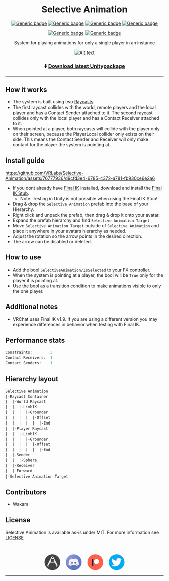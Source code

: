 <div align="center">

# Selective Animation

[![Generic badge](https://img.shields.io/github/downloads/VRLabs/Selective-Animation/total?label=Downloads)](https://github.com/VRLabs/Selective-Animation/releases/latest)
[![Generic badge](https://img.shields.io/badge/License-MIT-informational.svg)](https://github.com/VRLabs/Selective-Animation/blob/main/LICENSE)
[![Generic badge](https://img.shields.io/badge/Unity-2019.4.31f1-lightblue.svg)](https://unity3d.com/unity/whats-new/2019.4.31)
[![Generic badge](https://img.shields.io/badge/SDK-AvatarSDK3-lightblue.svg)](https://vrchat.com/home/download)

[![Generic badge](https://img.shields.io/discord/706913824607043605?color=%237289da&label=DISCORD&logo=Discord&style=for-the-badge)](https://discord.vrlabs.dev/)
[![Generic badge](https://img.shields.io/endpoint.svg?url=https%3A%2F%2Fshieldsio-patreon.vercel.app%2Fapi%3Fusername%3Dvrlabs%26type%3Dpatrons&style=for-the-badge)](https://patreon.vrlabs.dev/)

System for playing animations for only a single player in an instance

![Alt text]()

### ⬇️ [Download latest Unitypackage](https://github.com/VRLabs/Selective-Animation/releases/latest)

<!-- 
### 📦 [Add to VRChat Creator Companion]() -->

</div>

---

## How it works

* The system is built using two [Raycasts](https://github.com/VRLabs/Raycast-Prefab).
* The first raycast collides with the world, remote players and the local player and has a Contact Sender attached to it. The second raycast collides only with the local player and has a Contact Receiver attached to it.
* When pointed at a player, both raycasts will collide with the player only on their screen, because the PlayerLocal collider only exists on their side. This means the Contact Sender and Receiver will only make contact for the player the system is pointing at.

## Install guide

https://github.com/VRLabs/Selective-Animation/assets/76777936/d9cfd3e4-6785-4372-a781-fb930ce6e2a6

* If you dont already have [Final IK](https://assetstore.unity.com/packages/tools/animation/final-ik-14290) installed, download and install the [Final IK Stub](https://github.com/VRLabs/Final-IK-Stub).
  * Note: Testing in Unity is not possible when using the Final IK Stub!
* Drag & drop the ``Selective Animation`` prefab into the base of your Hierarchy.
* Right click and unpack the prefab, then drag & drop it onto your avatar.
* Expand the prefab hierarchy and find ``Selective Animation Target``
* Move ``Selective Animation Target`` outside of ``Selective Animation`` and place it anywhere in your avatars hierarchy as needed.
* Adjust the rotation so the arrow points in the desired direction.
* The arrow can be disabled or deleted.

## How to use

* Add the bool ``SelectiveAnimation/IsSelected`` to your FX controller.
* When the system is pointing at a player, the bool will be ``True`` only for the player it is pointing at.
* Use the bool as a transition condition to make animations visible to only the one player.

## Additional notes

* VRChat uses Final IK v1.9. If you are using a different version you may experience differences in behavior when testing with Final IK.

## Performance stats

```c++
Constraints:        3
Contact Receivers:  1
Contact Senders:    1
```

## Hierarchy layout

```html
Selective Animation
|-Raycast Container
|  |-World Raycast
|  |  |-LimbIK
|  |  |  |-Grounder
|  |  |  |  |-Offset
|  |  |  |  |  |-End
|  |-Player Raycast
|  |  |-LimbIK
|  |  |  |-Grounder
|  |  |  |  |-Offset
|  |  |  |  |  |-End
|  |-Sender
|  |  |-Sphere
|  |-Receiver
|  |-Forward
|-Selective Animation Target
```

## Contributors

* Wakam

## License

Selective Animation is available as-is under MIT. For more information see [LICENSE](https://github.com/VRLabs/Selective-Animation/blob/main/LICENSE)

​

<div align="center">

[<img src="https://github.com/VRLabs/Resources/raw/main/Icons/VRLabs.png" width="50" height="50">](https://vrlabs.dev "VRLabs")
<img src="https://github.com/VRLabs/Resources/raw/main/Icons/Empty.png" width="10">
[<img src="https://github.com/VRLabs/Resources/raw/main/Icons/Discord.png" width="50" height="50">](https://discord.vrlabs.dev/ "VRLabs")
<img src="https://github.com/VRLabs/Resources/raw/main/Icons/Empty.png" width="10">
[<img src="https://github.com/VRLabs/Resources/raw/main/Icons/Patreon.png" width="50" height="50">](https://patreon.vrlabs.dev/ "VRLabs")
<img src="https://github.com/VRLabs/Resources/raw/main/Icons/Empty.png" width="10">
[<img src="https://github.com/VRLabs/Resources/raw/main/Icons/Twitter.png" width="50" height="50">](https://twitter.com/vrlabsdev "VRLabs")

</div>

---
